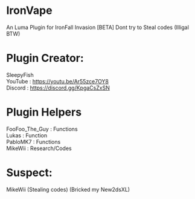 # IronVape
An Luma Plugin for IronFall Invasion [BETA]
Dont try to Steal codes (Illigal BTW)

# Plugin Creator:                            
SleepyFish                                
YouTube : https://youtu.be/Ar55zce7OY8                  
Discord : https://discord.gg/KpgaCsZxSN

# Plugin Helpers                                      
FooFoo_The_Guy : Functions                   
Lukas          : Function                       
PabloMK7       : Functions                   
MikeWii        : Research/Codes                      

# Suspect:                                               
MikeWii (Stealing codes) (Bricked my New2dsXL)
